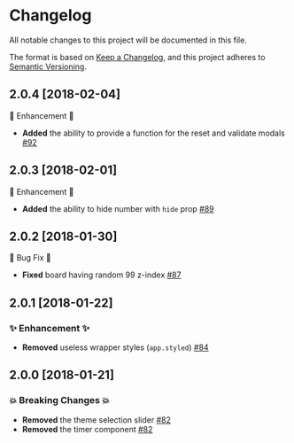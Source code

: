 # Changelog

All notable changes to this project will be documented in this file.

The format is based on [Keep a Changelog](https://keepachangelog.com/en/1.0.0/),
and this project adheres to [Semantic Versioning](https://semver.org/spec/v2.0.0.html).

## 2.0.4 [2018-02-04]

🦄 Enhancement 🦄

- **Added** the ability to provide a function for the reset and validate modals [#92](https://github.com/EricTurf/react-sudoku/pull/92)

## 2.0.3 [2018-02-01]

🦄 Enhancement 🦄

- **Added** the ability to hide number with `hide` prop [#89](https://github.com/EricTurf/react-sudoku/pull/89)

## 2.0.2 [2018-01-30]

🐛 Bug Fix 🐛

- **Fixed** board having random 99 z-index [#87](https://github.com/EricTurf/react-sudoku/pull/87)

## 2.0.1 [2018-01-22]

### ✨ Enhancement ✨

- **Removed** useless wrapper styles (`app.styled`) [#84](https://github.com/EricTurf/react-sudoku/pull/84)

## 2.0.0 [2018-01-21]

### 💥 Breaking Changes 💥

- **Removed** the theme selection slider [#82](https://github.com/EricTurf/react-sudoku/pull/82)
- **Removed** the timer component [#82](https://github.com/EricTurf/react-sudoku/pull/82)

